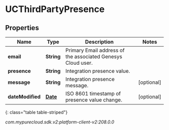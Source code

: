# UCThirdPartyPresence


## Properties

| Name | Type | Description | Notes |
| ------------ | ------------- | ------------- | ------------- |
| **email** | **String** | Primary Email address of the associated Genesys Cloud user. |  |
| **presence** | **String** | Integration presence value. |  |
| **message** | **String** | Integration presence message. |  [optional] |
| **dateModified** | [**Date**](Date) | ISO 8601 timestamp of presence value change. |  [optional] |
{: class="table table-striped"}




_com.mypurecloud.sdk.v2:platform-client-v2:208.0.0_
